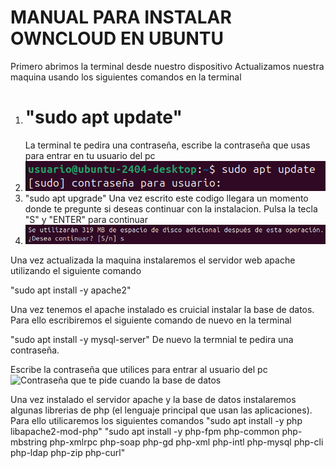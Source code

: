 <h1>MANUAL PARA INSTALAR OWNCLOUD EN UBUNTU</h1>

Primero abrimos la terminal desde nuestro dispositivo
  Actualizamos nuestra maquina usando los siguientes comandos en la terminal
<ol>  
<li><h1>"sudo apt update"</h1> La terminal te pedira una contraseña, escribe la contraseña que usas para entrar en tu usuario del pc</li>
<li><img src="Imatge enganxada.png" alt="Contraseña primer comando"></li>
<li>"sudo apt upgrade" Una vez escrito este codigo llegara un momento donde te pregunte si deseas continuar con la instalacion. Pulsa la tecla "S" y "ENTER" para continuar</li>
<li><img src="Imatge enganxada (2).png" alt="Contraseña primer comando"></li>
</ol>

Una vez actualizada la maquina instalaremos el servidor web apache utilizando el siguiente comando 

"sudo apt install -y apache2"

Una vez tenemos el apache instalado es cruicial instalar la base de datos. Para ello escribiremos el siguiente comando de nuevo en la terminal

"sudo apt install -y mysql-server" De nuevo la termnial te pedira una contraseña. 

Escribe la contraseña que utilices para entrar al usuario del pc
<img src="Contraseña Base de datos.png" alt="Contraseña que te pide cuando la base de datos">

Una vez instalado el servidor apache y la base de datos instalaremos algunas librerias de php (el lenguaje principal que usan las aplicaciones). Para ello utilicaremos los siguientes comandos
"sudo apt install -y php libapache2-mod-php"
"sudo apt install -y php-fpm php-common php-mbstring php-xmlrpc php-soap php-gd php-xml php-intl php-mysql php-cli php-ldap php-zip php-curl"

